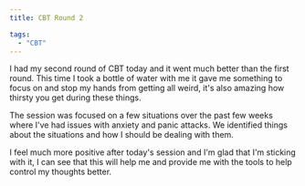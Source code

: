 ```yaml
---
title: CBT Round 2

tags:
  - "CBT"
---
```

I had my second round of CBT today and it went much better than the first round. This time I took a bottle of water with me it gave me something to focus on and stop my hands from getting all weird, it's also amazing how thirsty you get during these things.

The session was focused on a few situations over the past few weeks where I've had issues with anxiety and panic attacks. We identified things about the situations and how I should be dealing with them.

I feel much more positive after today's session and I'm glad that I'm sticking with it, I can see that this will help me and provide me with the tools to help control my thoughts better.

